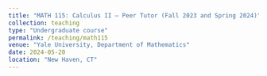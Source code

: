 ```yaml
---
title: "MATH 115: Calculus II — Peer Tutor (Fall 2023 and Spring 2024)"
collection: teaching
type: "Undergraduate course"
permalink: /teaching/math115
venue: "Yale University, Department of Mathematics"
date: 2024-05-20
location: "New Haven, CT"
---
```

